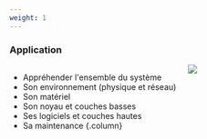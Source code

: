 ```yaml
---
weight: 1
---
```

### Application

<div class="columns">

- Appréhender l'ensemble du système
- Son environnement (physique et réseau)
- Son matériel
- Son noyau et couches basses
- Ses logiciels et couches hautes
- Sa maintenance
{.column}

<div class="column">
<img src="defense.svg" class="column" weight="100%" />
</div>

</div>

<aside class="notes">

</aside>
